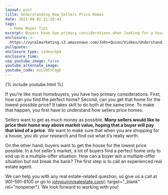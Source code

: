 ```yaml
---
layout: post
title: Understanding How Sellers Price Homes
date: 2021-09-02 21:20:43
tags:
  - Home Buyer Tips
excerpt: Buyers have two primary considerations when looking for a house.
enclosure: >-
  https://vyralmarketing.s3.amazonaws.com/John+Quinn/Videos/Understanding+How+Sellers+Price+Homes.mp4
pullquote:
enclosure_type: video/mp4
enclosure_time:
use_youtube_image: false
youtube_alternate_image:
youtube_code: AzLU85YCqgE
---
```

{% include youtube.html %}

If you're like most homebuyers, you have two primary considerations. First, how can you find the perfect home? Second, can you get that home for the lowest possible price? It takes skill to do both at the same time. To make that happen, you first have to understand how sellers price homes.

Sellers want to get as much money as possible. **Many sellers would like to price their home way above market value, hoping that a buyer will pay that kind of a price.** We want to make sure that when you are shopping for a house, you do your research and find out what it’s really worth.&nbsp;

On the other hand, buyers want to get the house for the lowest price possible. In a hot seller’s market, a lot of buyers find a perfect home only to end up in a multiple-offer situation. How can a buyer win a multiple-offer situation but not break the bank? The first step is to call an experienced real estate agent.&nbsp;

We can help you with any real estate-related question, so give us a call at 901-591-8100 or go to [johnquinnrealestate.com](https://www.johnquinnrealestate.com/){: target="_blank" rel="noopener"}. We look forward to working with you\!
